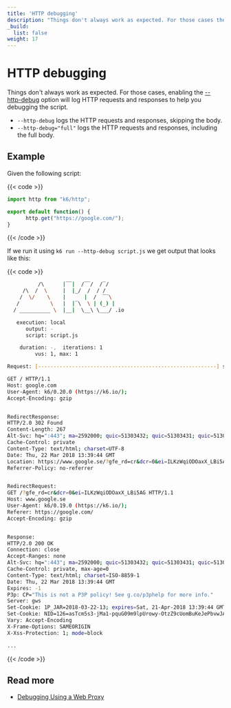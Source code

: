 ```yaml
---
title: 'HTTP debugging'
description: "Things don't always work as expected. For those cases there is a handy CLI flag, --http-debug, that is good to be aware of."
_build:
  list: false
weight: 17
---
```


# HTTP debugging

Things don't always work as expected. For those cases, enabling the [--http-debug](https://grafana.com/docs/k6/<K6_VERSION>/using-k6/k6-options/reference#http-debug) option will log HTTP requests and responses to help you debugging the script.

- `--http-debug` logs the HTTP requests and responses, skipping the body.
- `--http-debug="full"` logs the HTTP requests and responses, including the full body.

## Example

Given the following script:

{{< code >}}

```javascript
import http from "k6/http";

export default function() {
      http.get("https://google.com/");
}
```

{{< /code >}}

If we run it using `k6 run --http-debug script.js` we get output that looks like this:

{{< code >}}

```bash
          /\      |‾‾|  /‾‾/  /‾/
     /\  /  \     |  |_/  /  / /
    /  \/    \    |      |  /  ‾‾\
   /          \   |  |‾\  \ | (_) |
  / __________ \  |__|  \__\ \___/ .io

   execution: local
      output: -
      script: script.js

    duration: -,  iterations: 1
         vus: 1, max: 1

Request: [----------------------------------------------------------] starting

GET / HTTP/1.1
Host: google.com
User-Agent: k6/0.20.0 (https://k6.io/);
Accept-Encoding: gzip


RedirectResponse:
HTTP/2.0 302 Found
Content-Length: 267
Alt-Svc: hq=":443"; ma=2592000; quic=51303432; quic=51303431; quic=51303339; quic=51303335,quic=":443"; ma=2592000; v="42,41,39,35"
Cache-Control: private
Content-Type: text/html; charset=UTF-8
Date: Thu, 22 Mar 2018 13:39:44 GMT
Location: https://www.google.se/?gfe_rd=cr&dcr=0&ei=ILKzWqiODOaxX_LBi5AG
Referrer-Policy: no-referrer


RedirectRequest:
GET /?gfe_rd=cr&dcr=0&ei=ILKzWqiODOaxX_LBi5AG HTTP/1.1
Host: www.google.se
User-Agent: k6/0.19.0 (https://k6.io/);
Referer: https://google.com/
Accept-Encoding: gzip


Response:
HTTP/2.0 200 OK
Connection: close
Accept-Ranges: none
Alt-Svc: hq=":443"; ma=2592000; quic=51303432; quic=51303431; quic=51303339; quic=51303335,quic=":443"; ma=2592000; v="42,41,39,35"
Cache-Control: private, max-age=0
Content-Type: text/html; charset=ISO-8859-1
Date: Thu, 22 Mar 2018 13:39:44 GMT
Expires: -1
P3p: CP="This is not a P3P policy! See g.co/p3phelp for more info."
Server: gws
Set-Cookie: 1P_JAR=2018-03-22-13; expires=Sat, 21-Apr-2018 13:39:44 GMT; path=/; domain=.google.se
Set-Cookie: NID=126=asTcm5s3-jMa1-pquG09m9lpUrowy-OtzZ9cUomBuKeJePbvwJAZe5wCtiyLITj9_RrlWLf6DTQ8ufpdB39MCRV-zUpfXAUw8XUVMWtgdU1gbtnQ9rssin56333g9Hyo; expires=Fri, 21-Sep-2018 13:39:44 GMT; path=/; domain=.google.se; HttpOnly
Vary: Accept-Encoding
X-Frame-Options: SAMEORIGIN
X-Xss-Protection: 1; mode=block

...

```

{{< /code >}}

## Read more

- [Debugging Using a Web Proxy](https://k6.io/blog/k6-load-testing-debugging-using-a-web-proxy/)
